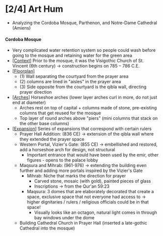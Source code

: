 # [2/4] Art Hum

- Analyzing the Cordoba Mosque, Parthenon, and Notre-Dame Cathedral (Amiens)

#### Cordoba Mosque

- Very complicated water retention system so people could wash before going to the mosque and retaining water for the green area
- [<u>Context</u>] Prior to the mosque, it was the Visigothic Church of St. Vincent (6th century) $\rightarrow$ construction begins on $785-786$ C.E. 
- [<u>Floorplan</u>] 
  - (1) Wall separating the courtyard from the prayer area 
  - (2) columns are lined in "aisles" in the prayer area
  - (3) Side opposite from the courtyard is the qibla wall, directing prayer direction
- [<u>Arches</u>] Horseshoe arches (lower layer arches curl in more, do not just end at diameter)
  - Arches rest on top of capital + columns made of stone, pre-existing columns that get reused for the mosque
  - Top layer of round arches above "piers" (mini columns that stack on the other base columns)
- [<u>Expansion</u>] Series of expansions that correspond with certain rulers
  - Prayer Hall Addition: (836 CE) $\rightarrow$ extension of the qibla wall where they extended the prayer space
  - Western Portal, Vizier's Gate: (855 CE) $\rightarrow$ embellished and restored, add a horseshoe arch for design, not structural 
    - Important entrance that would have been used by the emir, other figures - opens to the palace lobby
  - Maqsura and Mihrab: (961-976) $\rightarrow$ extending the building even further and adding more portals inspired by the Vizier's Gate
    - Mihrab: Niche that marks the direction for prayer
      - Carved stone, mosaic (with gold), painted pieces of glass
      - Inscriptions $\rightarrow$ from the Qur'an 59:23
    - Maqsura: 3 domes that are elaborately decorated that create a space, exclusive space that not everyone had access to $\rightarrow$ higher dignitaries / rulers / religious officials could be in that space!
      - Visually looks like an octagon, natural light comes in through bay windows under the dome
  - Building Cathedral Church in Prayer Hall (inserted a late-gothic Cathedral into the mosque)